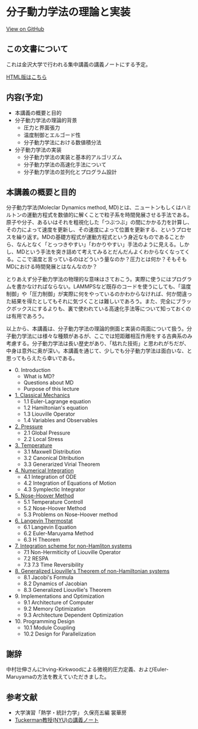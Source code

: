 # 分子動力学法の理論と実装

<a href="https://github.com/kaityo256/md2019"> <div class="btn-square"><i class="fab fa-github"></i> View on GitHub</div></a>

## この文書について

これは金沢大学で行われる集中講義の講義ノートにする予定。

[HTML版はこちら](https://kaityo256.github.io/md2019/)

## 内容(予定)

* 本講義の概要と目的
* 分子動力学法の理論的背景
  * 圧力と界面張力
  * 温度制御とエルゴード性
  * 分子動力学法における数値積分法
* 分子動力学法の実装
  * 分子動力学法の実装と基本的アルゴリズム
  * 分子動力学法の高速化手法について
  * 分子動力学法の並列化とプログラム設計

## 本講義の概要と目的

分子動力学法(Moleclar Dynamics method, MD)とは、ニュートンもしくはハミルトンの運動方程式を数値的に解くことで粒子系を時間発展させる手法である。原子や分子、あるいはそれを粗視化した「つぶつぶ」の間にかかる力を計算し、その力によって速度を更新し、その速度によって位置を更新する、というプロセスを繰り返す。MDの基礎方程式が運動方程式という身近なものであることから、なんとなく「とっつきやすい」「わかりやすい」手法のように見える。しかし、MDという手法を突き詰めて考えてみるとだんだんよくわからなくなってくる。ここで温度と言っているのはどういう量なのか？圧力とは何か？そもそもMDにおける時間発展とはなんなのか？

とりあえず分子動力学法の物理的な意味はさておこう。実際に使うにはプログラムを書かなければならない。LAMMPSなど既存のコードを使うにしても、「温度制御」や「圧力制御」が実際に何をやっているのかわからなければ、何か間違った結果を得たとしてもそれに気づくことは難しいであろう。また、完全にブラックボックスにするよりも、裏で使われている高速化手法等について知っておくのは有用であろう。

以上から、本講義は、分子動力学法の理論的側面と実装の両面について扱う。分子動力学法には様々な種類があるが、ここでは短距離相互作用をする古典系のみ考慮する。分子動力学法は長い歴史があり、「枯れた技術」と思われがちだが、中身は意外に奥が深い。本講義を通じて、少しでも分子動力学法は面白いな、と思ってもらえたら幸いである。

* 0\. Introduction
  * What is MD?
  * Questions about MD
  * Purpose of this lecture
* [1. Classical Mechanics](basic/README.md)
  * 1.1 Euler-Lagrange equation
  * 1.2 Hamiltonian's equation
  * 1.3 Liouville Operator
  * 1.4 Variables and Observables
* [2. Pressure](pressure/README.md)
  * 2.1 Global Pressure
  * 2.2 Local Stress
* [3. Temperature](temperature/README.md)
  * 3.1 Maxwell Distribution
  * 3.2 Canonical Ditribution
  * 3.3 Generarized Virial Theorem
* [4. Numerical Integration](integration/README.md)
  * 4.1 Integration of ODE
  * 4.2 Integration of Equations of Motion
  * 4.3 Symplectic Integrator
* [5. Nose-Hoover Method](tcontroll/README.md)
  * 5.1 Temperature Controll
  * 5.2 Nose-Hoover Method
  * 5.3 Problems on Nose-Hoover method
* [6. Langevin Thermostat](langevin/README.md)
  * 6.1 Langevin Equation
  * 6.2 Euler-Maruyama Method
  * 6.3 H Theorem
* [7. Integration scheme for non-Hamliton systems](respa/README.md)
  * 7.1 Non-Hermiticity of Liouville Operator
  * 7.2 RESPA
  * 7.3 7.3 Time Reversibility
* [8. Generalized Liouville's Theorem of non-Hamiltonian systems](liouville/README.md)
  * 8.1 Jacobi's Formula
  * 8.2 Dynamics of Jacobian
  * 8.3 Generalized Liouvllie's Theorem
* 9\. Implementations and Optimization
  * 9.1 Architecture of Computer
  * 9.2 Memory Optimization
  * 9.3 Architecture Dependent Optimization
* 10\. Programming Design
  * 10.1 Module Coupling
  * 10.2 Design for Parallelization


## 謝辞

中村壮伸さんにIrving-Kirkwoodによる微視的圧力定義、およびEuler-Maruyamaの方法を教えていただきました。

## 参考文献

* 大学演習「熱学・統計力学」 久保亮五編 裳華房
* [Tuckerman教授(NYU)の講義ノート](http://www.nyu.edu/classes/tuckerman/stat.mechII/lectures.html)
